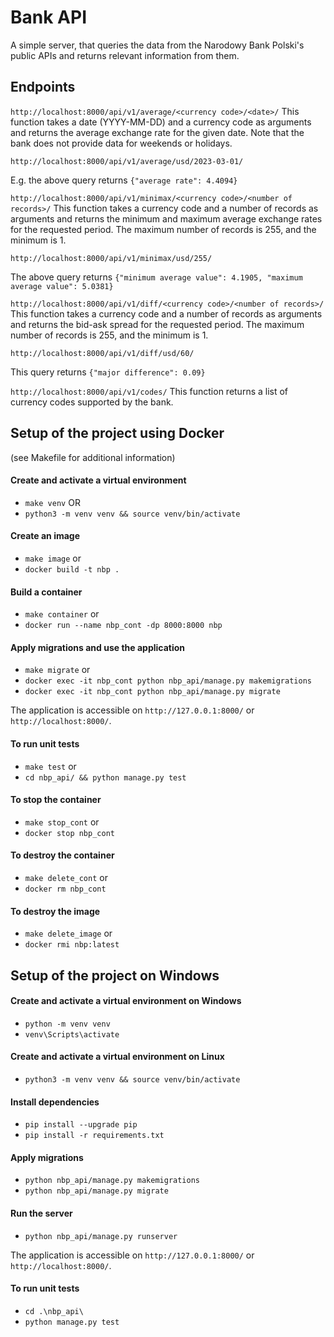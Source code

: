 # Bank API

A simple server, that queries the data from the Narodowy Bank Polski's public APIs and returns relevant information from them.


## Endpoints


`http://localhost:8000/api/v1/average/<currency code>/<date>/` 
This function takes a date (YYYY-MM-DD) and a currency code as arguments and returns the average exchange rate for the given date. Note that the bank does not provide data for weekends or holidays.
```
http://localhost:8000/api/v1/average/usd/2023-03-01/
```
E.g. the above query returns `{"average rate": 4.4094}`



`http://localhost:8000/api/v1/minimax/<currency code>/<number of records>/`
This function takes a currency code and a number of records as arguments and returns the minimum and maximum average exchange rates for the requested period. The maximum number of records is 255, and the minimum is 1.
```
http://localhost:8000/api/v1/minimax/usd/255/
```
The above query returns `{"minimum average value": 4.1905, "maximum average value": 5.0381}`



`http://localhost:8000/api/v1/diff/<currency code>/<number of records>/`
This function takes a currency code and a number of records as arguments and returns the bid-ask spread for the requested period. The maximum number of records is 255, and the minimum is 1.
```
http://localhost:8000/api/v1/diff/usd/60/
```
This query returns `{"major difference": 0.09}`



`http://localhost:8000/api/v1/codes/`
This function returns a list of currency codes supported by the bank.



## Setup of the project using Docker
(see Makefile for additional information)


#### Create and activate a virtual environment

- `make venv`
OR
- `python3 -m venv venv && source venv/bin/activate`


#### Create an image

- `make image`
or
- `docker build -t nbp .`


#### Build a container

- `make container`
or
- `docker run --name nbp_cont -dp 8000:8000 nbp`


#### Apply migrations and use the application

- `make migrate`
or
- `docker exec -it nbp_cont python nbp_api/manage.py makemigrations`
- `docker exec -it nbp_cont python nbp_api/manage.py migrate`

The application is accessible on `http://127.0.0.1:8000/` or `http://localhost:8000/`.


#### To run unit tests

- `make test`
or
- `cd nbp_api/ && python manage.py test`


#### To stop the container

- `make stop_cont`
or
- `docker stop nbp_cont`


#### To destroy the container

- `make delete_cont`
or
- `docker rm nbp_cont`


#### To destroy the image

- `make delete_image`
or
- `docker rmi nbp:latest`



## Setup of the project on Windows


#### Create and activate a virtual environment on Windows

- `python -m venv venv`
- `venv\Scripts\activate`


#### Create and activate a virtual environment on Linux

- `python3 -m venv venv && source venv/bin/activate`


#### Install dependencies

- `pip install --upgrade pip`
- `pip install -r requirements.txt`


#### Apply migrations

- `python nbp_api/manage.py makemigrations`
- `python nbp_api/manage.py migrate`


#### Run the server

- `python nbp_api/manage.py runserver`

The application is accessible on `http://127.0.0.1:8000/` or `http://localhost:8000/`.


#### To run unit tests

- `cd .\nbp_api\`
- `python manage.py test`